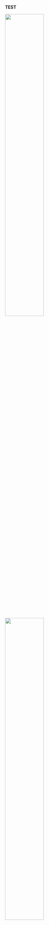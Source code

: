 __TEST__  
  
<img src="https://jaehoonlim.github.io/Portfolio/gennkou1/1.jpg" width=50%>  
<img src="https://jaehoonlim.github.io/SimpleDNNTest/Loss.png" width=50%>  
<P align="center"><img src="https://jaehoonlim.github.io/SimpleDNNTest/ROC_curve.png" width="500"></P>   
  
